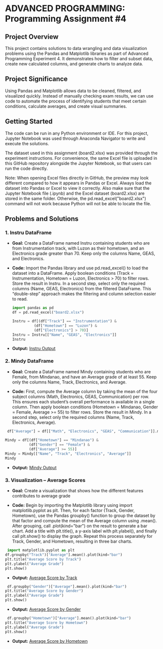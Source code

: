 # ADVANCED PROGRAMMING: Programming Assignment #4

## Project Overview  
This project contains solutions to data wrangling and data visualization problems using the Pandas and Matplotlib libraries as part of Advanced Programming Experiment 4. It demonstrates how to filter and subset data, create new calculated columns, and generate charts to analyze data.

## Project Significance
Using Pandas and Matplotlib allows data to be cleaned, filtered, and visualized quickly. Instead of manually checking exam results, we can use code to automate the process of identifying students that meet certain conditions, calculate averages, and create visual summaries.

## Getting Started
The code can be run in any Python environment or IDE. For this project, Jupyter Notebook was used through Anaconda Navigator to write and execute the solutions.

The dataset used in this assignment (board2.xlsx) was provided through the experiment instructions.
For convenience, the same Excel file is uploaded in this GitHub repository alongside the Jupyter Notebook, so that users can run the code directly.

Note: When opening Excel files directly in GitHub, the preview may look different compared to how it appears in Pandas or Excel. Always load the dataset into Pandas or Excel to view it correctly. Also make sure that the Jupyter Notebook file (.ipynb) and the Excel dataset (board2.xlsx) are stored in the same folder. Otherwise, the pd.read_excel("board2.xlsx") command will not work because Python will not be able to locate the file.

## Problems and Solutions

### 1. Instru DataFrame
- **Goal:** Create a DataFrame named Instru containing students who are from Instrumentation track, with Luzon as their hometown, and an Electronics grade greater than 70. Keep only the columns Name, GEAS, and Electronics.

- **Code:**  Import the Pandas library and use pd.read_excel() to load the dataset into a DataFrame. Apply boolean conditions (Track = Instrumentation, Hometown = Luzon, Electronics > 70) to filter rows. Store the result in Instru. In a second step, select only the required columns (Name, GEAS, Electronics) from the filtered DataFrame. This “double-step” approach makes the filtering and column selection easier to read.
  
  ```python
  import pandas as pd
  df = pd.read_excel("board2.xlsx")

  Instru = df[(df["Track"] == "Instrumentation") &                                # filter Instrumentation track (constant 1)
            (df["Hometown"] == "Luzon") &                                       # filter Luzon hometown (constant 2)
            (df["Electronics"] > 70)]                                           # filter Electronics grade > 70
  Instru = Instru[["Name", "GEAS", "Electronics"]]                                # from the filtered, display their "Name", "GEAS", "Electronics" 
  Instru
  
- **Output:**
[Instru Output](dataframea.png)

 ### 2. Mindy DataFrame
- **Goal:** Create a DataFrame named Mindy containing students who are Female, from Mindanao, and have an Average grade of at least 55. Keep only the columns Name, Track, Electronics, and Average.

- **Code:** First, compute the Average column by taking the mean of the four subject columns (Math, Electronics, GEAS, Communication) per row. This ensures each student’s overall performance is available in a single column. Then apply boolean conditions (Hometown = Mindanao, Gender = Female, Average >= 55) to filter rows. Store the result in Mindy. In a second step, select only the required columns (Name, Track, Electronics, Average).
  
```python
 df["Average"] = df[["Math", "Electronics", "GEAS", "Communication"]].mean(axis=1)    # Create "Average" column = mean of Math, Electronics, GEAS, Communication
                                                                                     # .mean axis = 1, kasi row wise = avg. per students
Mindy = df[(df["Hometown"] == "Mindanao") &                                          # filter Mindanao hometown (constant 1)
           (df["Gender"] == "Female") &                                              # filter Female gender (constant 2)
           (df["Average"] >= 55)]                                                    # filter Average >= 55
Mindy = Mindy[["Name", "Track", "Electronics", "Average"]]                           # from the filtered, display their "Name", "Track", "Electronics", "Average"
Mindy
  ```
  - **Output:**
[Mindy Output](dataframeb.png)

### 3. Visualization – Average Scores
- **Goal:** Create a visualization that shows how the different features contributes to average grade

- **Code:** Begin by importing the Matplotlib library using import matplotlib.pyplot as plt.
Then, for each factor (Track, Gender, Hometown), use the Pandas groupby() function to group the dataset by that factor and compute the mean of the Average column using .mean(). After grouping, call .plot(kind="bar") on the result to generate a bar chart. Add a title with plt.title(), a y-axis label with plt.ylabel(), and finally call plt.show() to display the graph. Repeat this process separately for Track, Gender, and Hometown, resulting in three bar charts.
  
```python
 import matplotlib.pyplot as plt
df.groupby("Track")["Average"].mean().plot(kind="bar")                                # bar graph of average score by Track
plt.title("Average Score by Track")
plt.ylabel("Average Grade")
plt.show()
  ```
  - **Output:**
[Average Score by Track](visualization1.png)

```python
 df.groupby("Gender")["Average"].mean().plot(kind="bar")                               # bar graph of average score by Gender
plt.title("Average Score by Gender")
plt.ylabel("Average Grade")
plt.show()
  ```
  - **Output:**
[Average Score by Gender](visualization2.png)

```python
 df.groupby("Hometown")["Average"].mean().plot(kind="bar")                              # bar graph of average score by Hometown
plt.title("Average Score by Hometown")
plt.ylabel("Average Grade")
plt.show()
  ```
  - **Output:**
[Average Score by Hometown](visualization3.png)
